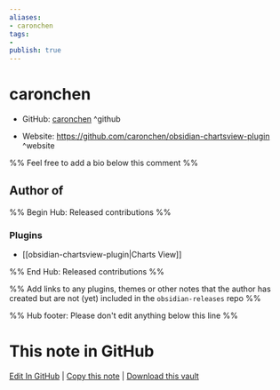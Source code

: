 ```yaml
---
aliases:
- caronchen
tags:
- 
publish: true
---
```


# caronchen

- GitHub: [caronchen](https://github.com/caronchen/) ^github
<!-- - Discord: `@` ^discord-->
- Website: <https://github.com/caronchen/obsidian-chartsview-plugin> ^website
<!-- - [[Publish sites|Publish site]]: ^publish-->

%% Feel free to add a bio below this comment %%


## Author of

%% Begin Hub: Released contributions %%
### Plugins
- [[obsidian-chartsview-plugin|Charts View]]

%% End Hub: Released contributions %%

%% Add links to any plugins, themes or other notes that the author has created but are not (yet) included in the `obsidian-releases` repo %%

<!--
### Unlisted plugins
-->

<!--
### Others
-->

<!--
## Sponsor this author

- [[GitHub sponsors]]: [Sponsor @caronchen on GitHub Sponsors](https://github.com/sponsors/caronchen) ^github-sponsor
- [[Buy me a coffee]]: ^buy-me-a-coffee
- [[PayPal]]: ^paypal
- [[Patreon]]: ^patreon

-->

<!--
## Follow this author
-->

<!-- - [[YouTube Channels|On YouTube]]: <https://> ^youtube-->
<!-- - Twitter: <https://> ^twitter-->
<!-- - ... -->

%% Hub footer: Please don't edit anything below this line %%

# This note in GitHub

<span class="git-footer">[Edit In GitHub](https://github.dev/obsidian-community/obsidian-hub/blob/main/01%20-%20Community/People/caronchen.md "git-hub-edit-note") | [Copy this note](https://raw.githubusercontent.com/obsidian-community/obsidian-hub/main/01%20-%20Community/People/caronchen.md "git-hub-copy-note") | [Download this vault](https://github.com/obsidian-community/obsidian-hub/archive/refs/heads/main.zip "git-hub-download-vault") </span>
